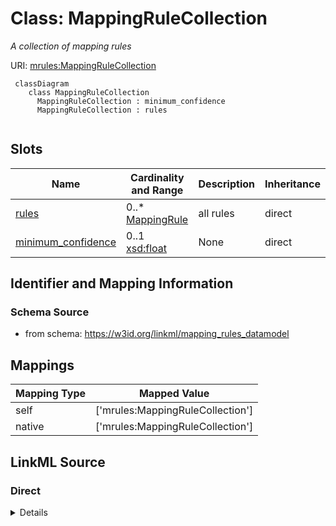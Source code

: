 # Class: MappingRuleCollection
_A collection of mapping rules_





URI: [mrules:MappingRuleCollection](https://w3id.org/linkml/mapping_rules_datamodel/MappingRuleCollection)


```{mermaid}
 classDiagram
    class MappingRuleCollection
      MappingRuleCollection : minimum_confidence
      MappingRuleCollection : rules
      
```



<!-- no inheritance hierarchy -->


## Slots

| Name | Cardinality and Range | Description | Inheritance |
| ---  | --- | --- | --- |
| [rules](rules.md) | 0..* <br/> [MappingRule](MappingRule.md) | all rules  | direct |
| [minimum_confidence](minimum_confidence.md) | 0..1 <br/> [xsd:float](http://www.w3.org/2001/XMLSchema#float) | None  | direct |




## Identifier and Mapping Information







### Schema Source


* from schema: https://w3id.org/linkml/mapping_rules_datamodel





## Mappings

| Mapping Type | Mapped Value |
| ---  | ---  |
| self | ['mrules:MappingRuleCollection']|join(', ') |
| native | ['mrules:MappingRuleCollection']|join(', ') |


## LinkML Source

<!-- TODO: investigate https://stackoverflow.com/questions/37606292/how-to-create-tabbed-code-blocks-in-mkdocs-or-sphinx -->

### Direct

<details>
```yaml
name: MappingRuleCollection
description: A collection of mapping rules
from_schema: https://w3id.org/linkml/mapping_rules_datamodel
rank: 1000
attributes:
  rules:
    name: rules
    description: all rules
    from_schema: https://w3id.org/linkml/mapping_rules_datamodel
    rank: 1000
    multivalued: true
    range: MappingRule
    inlined: true
  minimum_confidence:
    name: minimum_confidence
    from_schema: https://w3id.org/linkml/mapping_rules_datamodel
    rank: 1000
    range: float
tree_root: true

```
</details>

### Induced

<details>
```yaml
name: MappingRuleCollection
description: A collection of mapping rules
from_schema: https://w3id.org/linkml/mapping_rules_datamodel
rank: 1000
attributes:
  rules:
    name: rules
    description: all rules
    from_schema: https://w3id.org/linkml/mapping_rules_datamodel
    rank: 1000
    multivalued: true
    alias: rules
    owner: MappingRuleCollection
    domain_of:
    - MappingRuleCollection
    range: MappingRule
    inlined: true
  minimum_confidence:
    name: minimum_confidence
    from_schema: https://w3id.org/linkml/mapping_rules_datamodel
    rank: 1000
    alias: minimum_confidence
    owner: MappingRuleCollection
    domain_of:
    - MappingRuleCollection
    range: float
tree_root: true

```
</details>